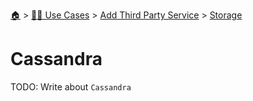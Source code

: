 <!--startTocHeader-->
[🏠](../../../README.md) > [👷🏽 Use Cases](../../README.md) > [Add Third Party Service](../README.md) > [Storage](README.md)
# Cassandra
<!--endTocHeader-->
TODO: Write about `Cassandra`
<!--startTocSubtopic-->

<!--endTocSubtopic-->